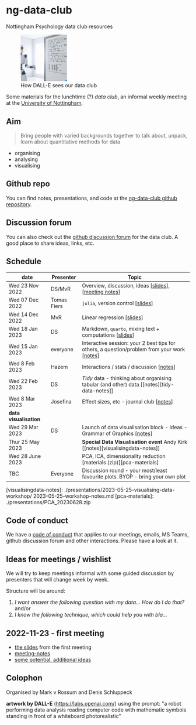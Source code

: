 # ng-data-club

Nottingham Psychology data club resources

<figure>

<img src="images/dall-e-image.png" width="30%"/>
<br>
<caption>How DALL-E sees our data club</caption>
</figure>

Some materials for the lunchtime (?) *data club*, an informal weekly meeting at the [University of Nottingham](https://www.nottingham.ac.uk/psychology/).

## Aim

>Bring people with varied backgrounds together to talk about, unpack, learn about quantitative methods for data

- organising
- analysing
- visualising

## Github repo

You can find notes, presentations, and code at the [ng-data-club github repository](https://github.com/schluppeck/ng-data-club).

## Discussion forum

You can also check out the [github discussion forum](https://github.com/schluppeck/ng-data-club/discussions) for the data club. A good place to share ideas, links, etc.


## Schedule

| date            | Presenter   | Topic                                                     |
| --------------- | ----------- | --------------------------------------------------------- |
| Wed 23 Nov 2022 | DS/MvR      | Overview, discussion, ideas [[slides][first-slides]], [[meeting notes][meeting-notes]]      |
| Wed 07 Dec 2022 | Tomas Fiers | `julia`, version control [[slides][julia-slides]]         |
| Wed 14 Dec 2022 | MvR         | Linear regression  [[slides][regression-slides]]               |
| Wed 18 Jan 2023 | DS          | Markdown, `quarto`, mixing text  + computations  [[slides][md-slides]]  |
| Wed 15 Jan 2023 | everyone    | Interactive session: your 2 best tips for others, a question/problem from your work [[notes][interactive-notes]]  |
| Wed 8 Feb 2023 | Hazem    | Interactions / stats / discussion [[notes][ht-notes]]  |
| Wed 22 Feb 2023 | DS      | *Tidy* data - thinking about organising tabular (and other) data [[notes][tidy-data-notes]] |
| Wed 8 Mar 2023 | Josefina    | Effect sizes, etc - journal club [[notes][jw-notes]] |
| **data visualisation** | | |
| Wed 29 Mar 2023  | DS  | Launch of data visualisation block - ideas - Grammar of Graphics [[notes][datavis-notes]] |
| Thur 25 May 2023  |  | **Special Data Visualisation event** Andy Kirk [[notes][visualisingdata-notes]] |
| Wed 28 June 2023  | | PCA, ICA, dimensionality reduction [materials (zip)][pca-materials]|
| TBC  | Everyone | Discussion round - your most/least favourite plots. BYOP - bring your own plot |


[meeting-notes]: ./2022-11-23-meeting-notes.md
[first-slides]: ./2022-11-23-first-meeting.html
[julia-slides]: https://raw.githubusercontent.com/schluppeck/ng-data-club/main/presentations/2022-12-07-Julia-for-research.pdf
[regression-slides]: ./presentations/2022-12-14-linear-regression.html
[md-slides]: ./presentations/2023-01-04-documents-and-code/
[interactive-notes]: ./presentations/2023-01-25-meeting-notes.md
[ht-notes]: ./presentations/2023-02-08-meeting-notes.md

[jw-notes]: ./presentations/2023-03-08-meeting-notes.html
[datavis-notes]: ./presentations/2023-03-29-meeting-notes.md
[visualisingdata-notes]: ./presentations/2023-05-25-visualising-data-workshop/ 2023-05-25-workshop-notes.md
[pca-materials]: ./presentations/PCA_20230628.zip


## Code of conduct

We have a [code of conduct](./CODE-OF-CONDUCT.md) that applies to our meetings, emails, MS Teams, github discussion forum and other interactions. Please have a look at it.

## Ideas for meetings / wishlist

We will try to keep meetings informal with some guided discussion by presenters that will change week by week.

Structure will be around:

1. *I want answer the following question with my data... How do I do that?* and/or
2. *I know the following technique, which could help you with bla...*

## 2022-11-23 - first meeting

- [the slides](./2022-11-23-first-meeting.html) from the first meeting
- [meeting-notes](./2022-11-23-meeting-notes.md)
- [some potential, additional ideas](./wishlist.md)

## Colophon

Organised by Mark v Rossum and Denis Schluppeck

**artwork by DALL-E** (https://labs.openai.com/) using the prompt: "a robot performing data analysis reading computer code with mathematic symbols standing in front of a whiteboard photorealistic"
